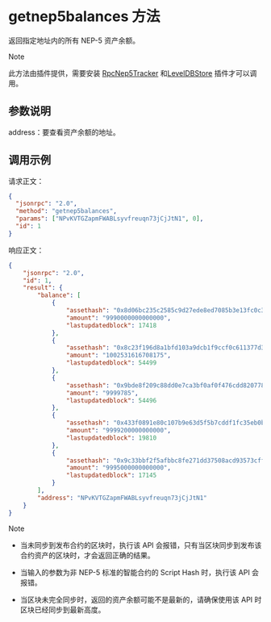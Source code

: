 # getnep5balances 方法

返回指定地址内的所有 NEP-5 资产余额。

> [!Note]
>
> 此方法由插件提供，需要安装 [RpcNep5Tracker](https://github.com/neo-project/neo-plugins/releases) 和[LevelDBStore](https://github.com/neo-project/neo-modules/releases) 插件才可以调用。

## 参数说明

address：要查看资产余额的地址。

## 调用示例

请求正文：

```json
{
  "jsonrpc": "2.0",
  "method": "getnep5balances",
  "params": ["NPvKVTGZapmFWABLsyvfreuqn73jCjJtN1", 0],
  "id": 1
}
```

响应正文：

```json
{
    "jsonrpc": "2.0",
    "id": 1,
    "result": {
        "balance": [
            {
                "assethash": "0x8d06bc235c2585c9d27ede8ed7085b3e13fc0c36",
                "amount": "9990000000000000",
                "lastupdatedblock": 17418
            },
            {
                "assethash": "0x8c23f196d8a1bfd103a9dcb1f9ccf0c611377d3b",
                "amount": "1002531616708175",
                "lastupdatedblock": 54499
            },
            {
                "assethash": "0x9bde8f209c88dd0e7ca3bf0af0f476cdd8207789",
                "amount": "9999785",
                "lastupdatedblock": 54496
            },
            {
                "assethash": "0x433f0891e80c107b9e63d5f5b7cddf1fc35eb0b9",
                "amount": "9999200000000000",
                "lastupdatedblock": 19810
            },
            {
                "assethash": "0x9c33bbf2f5afbbc8fe271dd37508acd93573cffc",
                "amount": "9995000000000000",
                "lastupdatedblock": 17145
            }
        ],
        "address": "NPvKVTGZapmFWABLsyvfreuqn73jCjJtN1"
    }
}
```



> [!Note]
> 
>- 当未同步到发布合约的区块时，执行该 API 会报错，只有当区块同步到发布该合约资产的区块时，才会返回正确的结果。
> - 当输入的参数为非 NEP-5 标准的智能合约的 Script Hash 时，执行该 API 会报错。
>
> - 当区块未完全同步时，返回的资产余额可能不是最新的，请确保使用该 API 时区块已经同步到最新高度。

